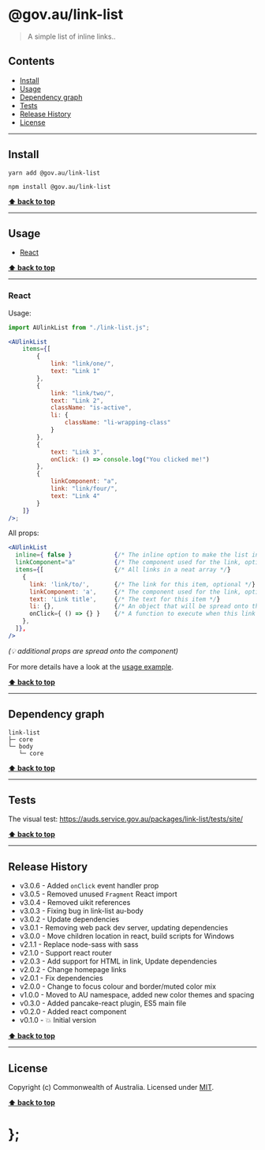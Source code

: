 # @gov.au/link-list

> A simple list of inline links..

## Contents

- [Install](#install)
- [Usage](#usage)
- [Dependency graph](#dependency-graph)
- [Tests](#tests)
- [Release History](#release-history)
- [License](#license)

---

## Install

```shell
yarn add @gov.au/link-list
```

```shell
npm install @gov.au/link-list
```

**[⬆ back to top](#contents)**

---

## Usage

- [React](#react)

**[⬆ back to top](#contents)**

---

### React

Usage:

```jsx
import AUlinkList from "./link-list.js";

<AUlinkList
	items={[
		{
			link: "link/one/",
			text: "Link 1"
		},
		{
			link: "link/two/",
			text: "Link 2",
			className: "is-active",
			li: {
				className: "li-wrapping-class"
			}
		},
		{
			text: "Link 3",
			onClick: () => console.log("You clicked me!")
		},
		{
			linkComponent: "a",
			link: "link/four/",
			text: "Link 4"
		}
	]}
/>;
```

All props:

```jsx
<AUlinkList
  inline={ false }            {/* The inline option to make the list inline, optional */}
  linkComponent="a"           {/* The component used for the link, optional */}
  items={[                    {/* All links in a neat array */}
    {
      link: 'link/to/',       {/* The link for this item, optional */}
      linkComponent: 'a',     {/* The component used for the link, optional */}
      text: 'Link title',     {/* The text for this item */}
      li: {},                 {/* An object that will be spread onto the <li> tag, optional */}
      onClick={ () => {} }    {/* A function to execute when this link is clicked, optional */}
    },
  ]},
/>
```

_(💡 additional props are spread onto the component)_

For more details have a look at the [usage example](https://github.com/govau/design-system-components/tree/master/packages/link-list/tests/react/index.js).

**[⬆ back to top](#contents)**

---

## Dependency graph

```shell
link-list
├─ core
└─ body
   └─ core
```

**[⬆ back to top](#contents)**

---

## Tests

The visual test: https://auds.service.gov.au/packages/link-list/tests/site/

**[⬆ back to top](#contents)**

---

## Release History

* v3.0.6 - Added `onClick` event handler prop
* v3.0.5 - Removed unused `Fragment` React import
* v3.0.4 - Removed uikit references
* v3.0.3 - Fixing bug in link-list au-body
* v3.0.2 - Update dependencies
* v3.0.1 - Removing web pack dev server, updating dependencies
* v3.0.0 - Move children location in react, build scripts for Windows
* v2.1.1 - Replace node-sass with sass
* v2.1.0 - Support react router
* v2.0.3 - Add support for HTML in link, Update dependencies
* v2.0.2 - Change homepage links
* v2.0.1 - Fix dependencies
* v2.0.0 - Change to focus colour and border/muted color mix
* v1.0.0 - Moved to AU namespace, added new color themes and spacing
* v0.3.0 - Added pancake-react plugin, ES5 main file
* v0.2.0 - Added react component
* v0.1.0 - 💥 Initial version


**[⬆ back to top](#contents)**

---

## License

Copyright (c) Commonwealth of Australia.
Licensed under [MIT](https://raw.githubusercontent.com/govau/design-system-components/packages/core/master/LICENSE).

**[⬆ back to top](#contents)**

# };
